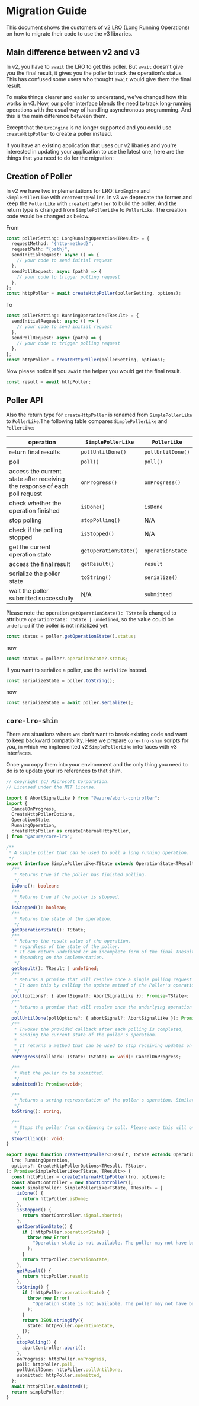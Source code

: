 # Migration Guide

This document shows the customers of v2 LRO (Long Running Operations) on how to migrate their code to use the v3 libraries.

## Main difference between v2 and v3

In v2, you have to `await` the LRO to get this poller. But `await` doesn't give you the final result, it gives you the poller to track the operation's status. This has confused some users who thought `await` would give them the final result.

To make things clearer and easier to understand, we've changed how this works in v3. Now, our poller interface blends the need to track long-running operations with the usual way of handling asynchronous programming. And this is the main difference between them.

Except that the `LroEngine` is no longer supported and you could use `createHttpPoller` to create a poller instead.

If you have an existing application that uses our v2 libaries and you're interested in updating your application to use the latest one, here are the things that you need to do for the migration:

## Creation of Poller

In v2 we have two implementations for LRO: `LroEngine` and `SimplePollerLike` with `createHttpPoller`. In v3 we deprecate the former and keep the `PollerLike` with `createHttpPoller` to build the poller. And the return type is changed from `SimplePollerLike` to `PollerLike`. The creation code would be changed as below.

From

```typescript
const pollerSetting: LongRunningOperation<TResult> = {
  requestMethod: "{http-method}",
  requestPath: "{path}",
  sendInitialRequest: async () => {
    // your code to send initial request
  },
  sendPollRequest: async (path) => {
    // your code to trigger polling request
  },
};
const httpPoller = await createHttpPoller(pollerSetting, options);
```

To

```typescript
const pollerSetting: RunningOperation<TResult> = {
  sendInitialRequest: async () => {
    // your code to send initial request
  },
  sendPollRequest: async (path) => {
    // your code to trigger polling request
  },
};
const httpPoller = createHttpPoller(pollerSetting, options);
```

Now please notice if you `await` the helper you would get the final result.

```typescript
const result = await httpPoller;
```

## Poller API

Also the return type for `createHttpPoller` is renamed from `SimplePollerLike` to `PollerLike`.The following table compares `SimplePollerLike` and `PollerLike`:

| operation                                                                  | `SimplePollerLike`    | `PollerLike`      |
| -------------------------------------------------------------------------- | --------------------- | ----------------- |
| return final results                                                       | `pollUntilDone()`     | `pollUntilDone()` |
| poll                                                                       | `poll()`              | `poll()`          |
| access the current state after receiving the response of each poll request | `onProgress()`        | `onProgress()`    |
| check whether the operation finished                                       | `isDone()`            | `isDone`          |
| stop polling                                                               | `stopPolling()`       | N/A               |
| check if the polling stopped                                               | `isStopped()`         | N/A               |
| get the current operation state                                            | `getOperationState()` | `operationState`  |
| access the final result                                                    | `getResult()`         | `result`          |
| serialize the poller state                                                 | `toString()`          | `serialize()`     |
| wait the poller submitted successfully                                     | N/A                   | `submitted`       |

Please note the operation `getOperationState(): TState` is changed to attribute `operationState: TState | undefined`, so the value could be `undefined` if the poller is not initialized yet.

```ts
const status = poller.getOperationState().status;
```

now

```ts
const status = poller?.operationState?.status;
```

If you want to serialize a poller, use the `serialize` instead.

```ts
const serializeState = poller.toString();
```

now

```ts
const serializeState = await poller.serialize();
```

## `core-lro-shim`

There are situations where we don't want to break existing code and want to keep backward compatibility. Here we prepare `core-lro-shim` scripts for you, in which we implemented v2 `SimplePollerLike` interfaces with v3 interfaces.

Once you copy them into your environment and the only thing you need to do is to update your lro references to that shim.

```ts
// Copyright (c) Microsoft Corporation.
// Licensed under the MIT license.

import { AbortSignalLike } from "@azure/abort-controller";
import {
  CancelOnProgress,
  CreateHttpPollerOptions,
  OperationState,
  RunningOperation,
  createHttpPoller as createInternalHttpPoller,
} from "@azure/core-lro";

/**
 * A simple poller that can be used to poll a long running operation.
 */
export interface SimplePollerLike<TState extends OperationState<TResult>, TResult> {
  /**
   * Returns true if the poller has finished polling.
   */
  isDone(): boolean;
  /**
   * Returns true if the poller is stopped.
   */
  isStopped(): boolean;
  /**
   * Returns the state of the operation.
   */
  getOperationState(): TState;
  /**
   * Returns the result value of the operation,
   * regardless of the state of the poller.
   * It can return undefined or an incomplete form of the final TResult value
   * depending on the implementation.
   */
  getResult(): TResult | undefined;
  /**
   * Returns a promise that will resolve once a single polling request finishes.
   * It does this by calling the update method of the Poller's operation.
   */
  poll(options?: { abortSignal?: AbortSignalLike }): Promise<TState>;
  /**
   * Returns a promise that will resolve once the underlying operation is completed.
   */
  pollUntilDone(pollOptions?: { abortSignal?: AbortSignalLike }): Promise<TResult>;
  /**
   * Invokes the provided callback after each polling is completed,
   * sending the current state of the poller's operation.
   *
   * It returns a method that can be used to stop receiving updates on the given callback function.
   */
  onProgress(callback: (state: TState) => void): CancelOnProgress;

  /**
   * Wait the poller to be submitted.
   */
  submitted(): Promise<void>;

  /**
   * Returns a string representation of the poller's operation. Similar to serialize but returns a string.
   */
  toString(): string;

  /**
   * Stops the poller from continuing to poll. Please note this will only stop the client-side polling
   */
  stopPolling(): void;
}

export async function createHttpPoller<TResult, TState extends OperationState<TResult>>(
  lro: RunningOperation,
  options?: CreateHttpPollerOptions<TResult, TState>,
): Promise<SimplePollerLike<TState, TResult>> {
  const httpPoller = createInternalHttpPoller(lro, options);
  const abortController = new AbortController();
  const simplePoller: SimplePollerLike<TState, TResult> = {
    isDone() {
      return httpPoller.isDone;
    },
    isStopped() {
      return abortController.signal.aborted;
    },
    getOperationState() {
      if (!httpPoller.operationState) {
        throw new Error(
          "Operation state is not available. The poller may not have been started and you could await submitted() before calling getOperationState().",
        );
      }
      return httpPoller.operationState;
    },
    getResult() {
      return httpPoller.result;
    },
    toString() {
      if (!httpPoller.operationState) {
        throw new Error(
          "Operation state is not available. The poller may not have been started and you could await submitted() before calling getOperationState().",
        );
      }
      return JSON.stringify({
        state: httpPoller.operationState,
      });
    },
    stopPolling() {
      abortController.abort();
    },
    onProgress: httpPoller.onProgress,
    poll: httpPoller.poll,
    pollUntilDone: httpPoller.pollUntilDone,
    submitted: httpPoller.submitted,
  };
  await httpPoller.submitted();
  return simplePoller;
}
```
